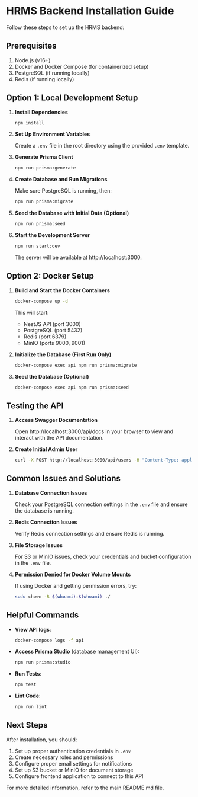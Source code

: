 # HRMS Backend Installation Guide

Follow these steps to set up the HRMS backend:

## Prerequisites

1. Node.js (v16+)
2. Docker and Docker Compose (for containerized setup)
3. PostgreSQL (if running locally)
4. Redis (if running locally)

## Option 1: Local Development Setup

1. **Install Dependencies**

   ```bash
   npm install
   ```

2. **Set Up Environment Variables**

   Create a `.env` file in the root directory using the provided `.env` template.

3. **Generate Prisma Client**

   ```bash
   npm run prisma:generate
   ```

4. **Create Database and Run Migrations**

   Make sure PostgreSQL is running, then:

   ```bash
   npm run prisma:migrate
   ```

5. **Seed the Database with Initial Data (Optional)**

   ```bash
   npm run prisma:seed
   ```

6. **Start the Development Server**

   ```bash
   npm run start:dev
   ```

   The server will be available at http://localhost:3000.

## Option 2: Docker Setup

1. **Build and Start the Docker Containers**

   ```bash
   docker-compose up -d
   ```

   This will start:
   - NestJS API (port 3000)
   - PostgreSQL (port 5432)
   - Redis (port 6379)
   - MinIO (ports 9000, 9001)

2. **Initialize the Database (First Run Only)**

   ```bash
   docker-compose exec api npm run prisma:migrate
   ```

3. **Seed the Database (Optional)**

   ```bash
   docker-compose exec api npm run prisma:seed
   ```

## Testing the API

1. **Access Swagger Documentation**

   Open http://localhost:3000/api/docs in your browser to view and interact with the API documentation.

2. **Create Initial Admin User**

   ```bash
   curl -X POST http://localhost:3000/api/users -H "Content-Type: application/json" -d '{"email":"admin@example.com","password":"admin123","firstName":"Admin","lastName":"User","role":"ADMIN"}'
   ```

## Common Issues and Solutions

1. **Database Connection Issues**

   Check your PostgreSQL connection settings in the `.env` file and ensure the database is running.

2. **Redis Connection Issues**

   Verify Redis connection settings and ensure Redis is running.

3. **File Storage Issues**

   For S3 or MinIO issues, check your credentials and bucket configuration in the `.env` file.

4. **Permission Denied for Docker Volume Mounts**

   If using Docker and getting permission errors, try:

   ```bash
   sudo chown -R $(whoami):$(whoami) ./
   ```

## Helpful Commands

- **View API logs**:
  ```bash
  docker-compose logs -f api
  ```

- **Access Prisma Studio** (database management UI):
  ```bash
  npm run prisma:studio
  ```
  
- **Run Tests**:
  ```bash
  npm test
  ```

- **Lint Code**:
  ```bash
  npm run lint
  ```

## Next Steps

After installation, you should:

1. Set up proper authentication credentials in `.env`
2. Create necessary roles and permissions
3. Configure proper email settings for notifications
4. Set up S3 bucket or MinIO for document storage
5. Configure frontend application to connect to this API

For more detailed information, refer to the main README.md file.
